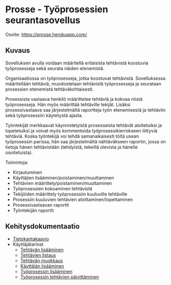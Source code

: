 # Prosse - Työprosessien seurantasovellus

Osoite: https://prosse.herokuapp.com/

## Kuvaus

Sovelluksen avulla voidaan määritellä erilaisista tehtävistä koostuvia työprosesseja sekä seurata näiden etenemistä. 

Organisaatiossa on työprosesseja, jotka koostuvat tehtävistä. Sovelluksessa määritellään tehtäviä, muodostetaan tehtävistä työprosesseja ja seurataan prosessien etenemistä tehtäväkohtaisesti.  

Prosessista vastaava henkilö määrittelee tehtäviä ja kokoaa niistä työprosesseja. Hän myös määrittää tehtäville tekijät. Lisäksi prosessivastaava saa järjestelmältä raportteja työn etenemisestä ja tehtäviin sekä työprosessiin käytetystä ajasta.

Työntekijät merkkaavat käynnistetyistä prosesseista tehtävät aloitetuiksi ja lopetetuiksi ja voivat myös kommentoida työprosessikierrokseen liittyviä tehtäviä. Koska työntekijä voi tehdä samanaikaisesti töitä usean työprosessin parissa, hän saa järjestelmältä nähtäväkseen raportin, jossa on tietoja hänen tehtävistään (tehdyistä, tekeillä olevista ja hänelle osoitetuista).  

Toimintoja:
* Kirjautuminen 
* Käyttäjien lisääminen/poistaminen/muuttaminen
* Tehtävien määrittely/poistaminen/muuttaminen
* Työprosessien kokoaminen tehtävistä
* Tekijöiden määrittely työprosessiin kuuluville tehtäville
* Prosessiin kuuluvien tehtävien aloittaminen/lopettaminen
* Prosessivastaavan raportit
* Työntekijän raportit


## Kehitysdokumentaatio
* [Tietokantakaavio](..blob/master/documentation/prosse_db.png)
* Käyttäjätarinat
  * [Tehtävän lisääminen](..blob/master/documentation/userstory/tehtava_lisays.md)
  * [Tehtävien listaus](..blob/master/documentation/userstory/tehtava_listaus.md)
  * [Tehtävän muokkaus](..blob/master/documentation/userstory/tehtava_muokkaus.md)
  * [Käyttäjän lisääminen](..blob/master/documentation/userstory/kayttaja_lisays.md)
  * [Työprosessin lisääminen](..blob/master/documentation/userstory/prosessi_lisays.md)
  * [Työprosessin tehtävien päivittäminen](..blob/master/documentation/userstory/pt_statuksen_paivittaminen.md)
